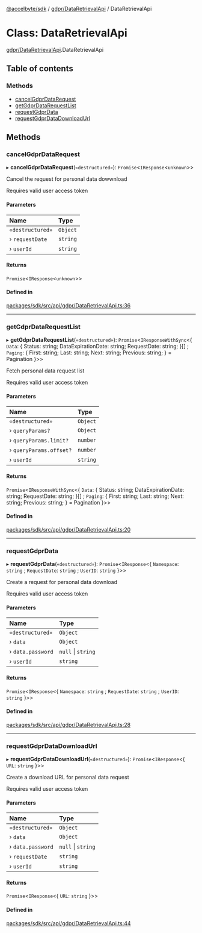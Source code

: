 [@accelbyte/sdk](../README.md) / [gdpr/DataRetrievalApi](../modules/gdpr_DataRetrievalApi.md) / DataRetrievalApi

# Class: DataRetrievalApi

[gdpr/DataRetrievalApi](../modules/gdpr_DataRetrievalApi.md).DataRetrievalApi

## Table of contents

### Methods

- [cancelGdprDataRequest](gdpr_DataRetrievalApi.DataRetrievalApi.md#cancelgdprdatarequest)
- [getGdprDataRequestList](gdpr_DataRetrievalApi.DataRetrievalApi.md#getgdprdatarequestlist)
- [requestGdprData](gdpr_DataRetrievalApi.DataRetrievalApi.md#requestgdprdata)
- [requestGdprDataDownloadUrl](gdpr_DataRetrievalApi.DataRetrievalApi.md#requestgdprdatadownloadurl)

## Methods

### cancelGdprDataRequest

▸ **cancelGdprDataRequest**(`«destructured»`): `Promise`<`IResponse`<`unknown`\>\>

<p>Cancel the request for personal data dowwnload</p>
<p>Requires valid user access token</p>

#### Parameters

| Name | Type |
| :------ | :------ |
| `«destructured»` | `Object` |
| › `requestDate` | `string` |
| › `userId` | `string` |

#### Returns

`Promise`<`IResponse`<`unknown`\>\>

#### Defined in

[packages/sdk/src/api/gdpr/DataRetrievalApi.ts:36](https://github.com/AccelByte/accelbyte-web-sdk/blob/7b90afb/packages/sdk/src/api/gdpr/DataRetrievalApi.ts#L36)

___

### getGdprDataRequestList

▸ **getGdprDataRequestList**(`«destructured»`): `Promise`<`IResponseWithSync`<{ `Data`: { Status: string; DataExpirationDate: string; RequestDate: string; }[] ; `Paging`: { First: string; Last: string; Next: string; Previous: string; } = Pagination }\>\>

<p>Fetch personal data request list</p>
<p>Requires valid user access token</p>

#### Parameters

| Name | Type |
| :------ | :------ |
| `«destructured»` | `Object` |
| › `queryParams?` | `Object` |
| › `queryParams.limit?` | `number` |
| › `queryParams.offset?` | `number` |
| › `userId` | `string` |

#### Returns

`Promise`<`IResponseWithSync`<{ `Data`: { Status: string; DataExpirationDate: string; RequestDate: string; }[] ; `Paging`: { First: string; Last: string; Next: string; Previous: string; } = Pagination }\>\>

#### Defined in

[packages/sdk/src/api/gdpr/DataRetrievalApi.ts:20](https://github.com/AccelByte/accelbyte-web-sdk/blob/7b90afb/packages/sdk/src/api/gdpr/DataRetrievalApi.ts#L20)

___

### requestGdprData

▸ **requestGdprData**(`«destructured»`): `Promise`<`IResponse`<{ `Namespace`: `string` ; `RequestDate`: `string` ; `UserID`: `string`  }\>\>

<p>Create a request for personal data download</p>
<p>Requires valid user access token</p>

#### Parameters

| Name | Type |
| :------ | :------ |
| `«destructured»` | `Object` |
| › `data` | `Object` |
| › `data.password` | ``null`` \| `string` |
| › `userId` | `string` |

#### Returns

`Promise`<`IResponse`<{ `Namespace`: `string` ; `RequestDate`: `string` ; `UserID`: `string`  }\>\>

#### Defined in

[packages/sdk/src/api/gdpr/DataRetrievalApi.ts:28](https://github.com/AccelByte/accelbyte-web-sdk/blob/7b90afb/packages/sdk/src/api/gdpr/DataRetrievalApi.ts#L28)

___

### requestGdprDataDownloadUrl

▸ **requestGdprDataDownloadUrl**(`«destructured»`): `Promise`<`IResponse`<{ `URL`: `string`  }\>\>

<p>Create a download URL for personal data request</p>
<p>Requires valid user access token</p>

#### Parameters

| Name | Type |
| :------ | :------ |
| `«destructured»` | `Object` |
| › `data` | `Object` |
| › `data.password` | ``null`` \| `string` |
| › `requestDate` | `string` |
| › `userId` | `string` |

#### Returns

`Promise`<`IResponse`<{ `URL`: `string`  }\>\>

#### Defined in

[packages/sdk/src/api/gdpr/DataRetrievalApi.ts:44](https://github.com/AccelByte/accelbyte-web-sdk/blob/7b90afb/packages/sdk/src/api/gdpr/DataRetrievalApi.ts#L44)
